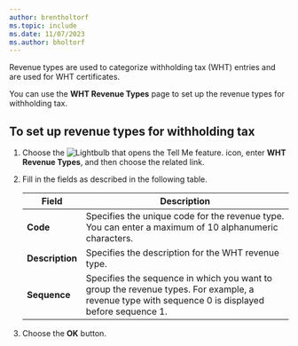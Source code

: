 ```yaml
---
author: brentholtorf
ms.topic: include
ms.date: 11/07/2023
ms.author: bholtorf
---
```

Revenue types are used to categorize withholding tax (WHT) entries and are used for WHT certificates.  

You can use the **WHT Revenue Types** page to set up the revenue types for withholding tax.  

## To set up revenue types for withholding tax  

1. Choose the ![Lightbulb that opens the Tell Me feature.](../../../media/ui-search/search_small.png "Tell me what you want to do") icon, enter **WHT Revenue Types**, and then choose the related link.  
2. Fill in the fields as described in the following table.  

    |Field|Description|  
    |---------------------------------|---------------------------------------|  
    |**Code**|Specifies the unique code for the revenue type. You can enter a maximum of 10 alphanumeric characters.|  
    |**Description**|Specifies the description for the WHT revenue type.|  
    |**Sequence**|Specifies the sequence in which you want to group the revenue types. For example, a revenue type with sequence 0 is displayed before sequence 1.|  

3. Choose the **OK** button.  
